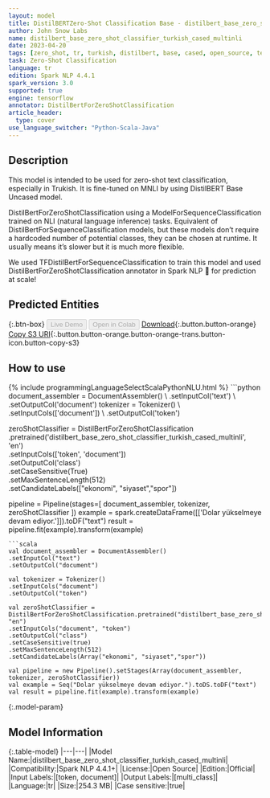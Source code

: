 ```yaml
---
layout: model
title: DistilBERTZero-Shot Classification Base - distilbert_base_zero_shot_classifier_turkish_cased_multinli
author: John Snow Labs
name: distilbert_base_zero_shot_classifier_turkish_cased_multinli
date: 2023-04-20
tags: [zero_shot, tr, turkish, distilbert, base, cased, open_source, tensorflow]
task: Zero-Shot Classification
language: tr
edition: Spark NLP 4.4.1
spark_version: 3.0
supported: true
engine: tensorflow
annotator: DistilBertForZeroShotClassification
article_header:
  type: cover
use_language_switcher: "Python-Scala-Java"
---
```


## Description

This model is intended to be used for zero-shot text classification, especially in Trukish. It is fine-tuned on MNLI by using DistilBERT Base Uncased model.

DistilBertForZeroShotClassification using a ModelForSequenceClassification trained on NLI (natural language inference) tasks. Equivalent of DistilBertForSequenceClassification models, but these models don’t require a hardcoded number of potential classes, they can be chosen at runtime. It usually means it’s slower but it is much more flexible.

We used TFDistilBertForSequenceClassification to train this model and used DistilBertForZeroShotClassification annotator in Spark NLP 🚀 for prediction at scale!

## Predicted Entities



{:.btn-box}
<button class="button button-orange" disabled>Live Demo</button>
<button class="button button-orange" disabled>Open in Colab</button>
[Download](https://s3.amazonaws.com/auxdata.johnsnowlabs.com/public/models/distilbert_base_zero_shot_classifier_turkish_cased_multinli_tr_4.4.1_3.0_1682014879417.zip){:.button.button-orange}
[Copy S3 URI](s3://auxdata.johnsnowlabs.com/public/models/distilbert_base_zero_shot_classifier_turkish_cased_multinli_tr_4.4.1_3.0_1682014879417.zip){:.button.button-orange.button-orange-trans.button-icon.button-copy-s3}

## How to use



<div class="tabs-box" markdown="1">
{% include programmingLanguageSelectScalaPythonNLU.html %}
```python
document_assembler = DocumentAssembler() \
.setInputCol('text') \
.setOutputCol('document')
tokenizer = Tokenizer() \
.setInputCols(['document']) \
.setOutputCol('token')

zeroShotClassifier = DistilBertForZeroShotClassification \
.pretrained('distilbert_base_zero_shot_classifier_turkish_cased_multinli', 'en') \
.setInputCols(['token', 'document']) \
.setOutputCol('class') \
.setCaseSensitive(True) \
.setMaxSentenceLength(512) \
.setCandidateLabels(["ekonomi", "siyaset","spor"])

pipeline = Pipeline(stages=[
document_assembler,
tokenizer,
zeroShotClassifier
])
example = spark.createDataFrame([['Dolar yükselmeye devam ediyor.']]).toDF("text")
result = pipeline.fit(example).transform(example)
```
```scala
val document_assembler = DocumentAssembler()
.setInputCol("text")
.setOutputCol("document")

val tokenizer = Tokenizer()
.setInputCols("document")
.setOutputCol("token")

val zeroShotClassifier = DistilBertForZeroShotClassification.pretrained("distilbert_base_zero_shot_classifier_turkish_cased_multinli", "en")
.setInputCols("document", "token")
.setOutputCol("class")
.setCaseSensitive(true)
.setMaxSentenceLength(512)
.setCandidateLabels(Array("ekonomi", "siyaset","spor"))

val pipeline = new Pipeline().setStages(Array(document_assembler, tokenizer, zeroShotClassifier))
val example = Seq("Dolar yükselmeye devam ediyor.").toDS.toDF("text")
val result = pipeline.fit(example).transform(example)
```
</div>

{:.model-param}
## Model Information

{:.table-model}
|---|---|
|Model Name:|distilbert_base_zero_shot_classifier_turkish_cased_multinli|
|Compatibility:|Spark NLP 4.4.1+|
|License:|Open Source|
|Edition:|Official|
|Input Labels:|[token, document]|
|Output Labels:|[multi_class]|
|Language:|tr|
|Size:|254.3 MB|
|Case sensitive:|true|
